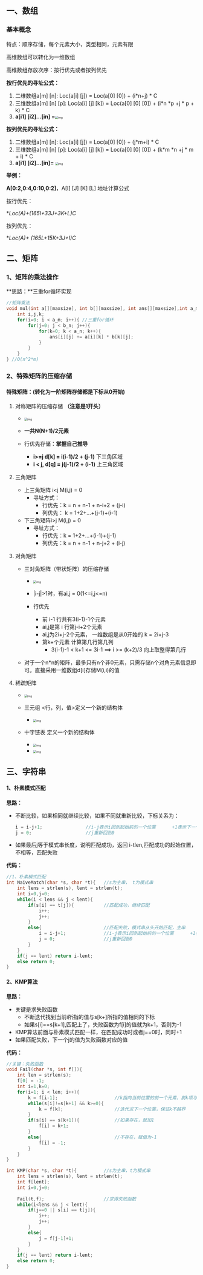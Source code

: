 ﻿## 一、数组

### 基本概念

特点：顺序存储，每个元素大小，类型相同，元素有限

高维数组可以转化为一维数组

高维数组存放次序：按行优先或者按列优先

**按行优先的寻址公式：**

1. 二维数组a[m] [n]:   Loc(a[i] [j]) = Loc(a[0] [0]) + (i*n+j) * C
2. 三维数组a[m] [n] [p]: Loc(a[i] [j] [k]) = Loc(a[0] [0] [0]) + (i*n *p +j * p  + k) * C
3.  **a[i1] [i2]…[in] =**<img src="D:/project/md文档/md/image/4aa5698f7b4444fc86d1d20702caa301.png" alt="img" style="zoom:50%;" />

**按列优先的寻址公式：**

1. 二维数组a[m] [n]:   Loc(a[i] [j]) = Loc(a[0] [0]) + (j*m+i) * C
2. 三维数组a[m] [n] [p]: Loc(a[i] [j] [k]) = Loc(a[0] [0] [0]) + (k*m *n +j * m  + i) * C
3.  **a[i1] [i2]…[in]=** <img src="D:/project/md文档/md/image/72e31ff58d1a47bf9009d6479de27c6c.png" alt="img" style="zoom:50%;" />



**举例：**

**A[0:2,0:4,0:10,0:2]**，A[I] [J] [K] [L] 地址计算公式

按行优先：

**Loc(A)+(165I+33J+3K+L)*C**

按列优先：

**Loc(A)+ (165L+15K+3J+I)*C**  

## 二、矩阵

### 1、矩阵的乘法操作

**思路：**三重for循环实现

```c
//矩阵乘法
void mul(int a[][maxsize], int b[][maxsize], int ans[][maxsize],int a_m, int a_n, int b_m, int b_n){//a_m,a_n为a的行数与列数，b_m,b_n为b的行数与列数
	int i,j,k; 
	for(i=0; i < a_m; i++){	//三重for循环 
		for(j=0; j < b_n; j++){
			for(k=0; k < a_n; k++){
				ans[i][j] += a[i][k] * b[k][j];
			} 
		}
	} 
} //O(n^2*m)
```

### 2、特殊矩阵的压缩存储

#### 特殊矩阵：(转化为一阶矩阵存储都是下标从0开始)

1. 对称矩阵的压缩存储	**（注意是1开头）**

   - <img src="D:/project/md文档/md/image/938c80c05e6a4802b709203f9c24b2e1.png" alt="img" style="zoom:50%;" />


   - **一共N(N+1)/2元素**
   - 行优先存储：**掌握自己推导**
     - **i>=j  d[k] = i(i-1)/2 + (j-1)**   下三角区域
     - **i < j, d[q] = j(j-1)/2 + (i-1)**   上三角区域

2. 三角矩阵

   - 上三角矩阵 i<j M(i,j) = 0
     - 寻址方式：
       - 行优先：k = n + n-1 + n-i+2 +  (j-i)
       - 列优先：  k =  1+2+...+(j-1)+(i-1)  
   - 下三角矩阵i>j  M(i,j) = 0
     - 寻址方式：
       - 行优先：k = 1+2+...+(i-1)+(j-1)
       - 列优先：k = n + n-1 + n-j+2 +  (i-j)

3. 对角矩阵

   - 三对角矩阵（带状矩阵）的压缩存储
     - <img src="D:/project/md文档/md/image/084b40a3ebee4ef5a5101c90e356bfbd-1718357249826-15.png" alt="img" style="zoom:50%;" />

     - |i-j|>1时，有ai,j = 0(1<=i,j<=n)
     - 行优先
       - 前 i-1 行共有3(i-1)-1个元素
       - ai,j是第 i 行第j-i+2个元素
       - ai,j为2i+j-2个元素， 一维数组是从0开始的 k = 2i+j-3
       - 第k+个元素 计算第几行第几列
         - 3(i-1)-1 < k+1 <= 3i-1  ==> i >= (k+2)/3 向上取整得第几行

   - 对于一个n*n的矩阵，最多只有n个非0元素，只需存储n个对角元素信息即可。直接采用一维数组d[i]存储M(i,i)的值

4. 稀疏矩阵

   - ​	                                  <img src="D:/project/md文档/md/image/a128fb0363e34aed846b29c75ae85863.png" alt="img" style="zoom:50%;" />


   - 三元组  <行，列，值>定义一个新的结构体

     - <img src="D:/project/md文档/md/image/c6e9dcabf92640cabe9e9fa49a18aadc.png" alt="img" style="zoom:50%;" />


   - 十字链表 定义一个新的结构体

     - <img src="D:/project/md文档/md/image/fe25f521c83044e691bb7224e80f0bc4.png" alt="img" style="zoom:50%;" />
     - <img src="D:/project/md文档/md/image/e19dd4cb001a4205a088dbe7811e9ea1.png" alt="img" style="zoom:50%;" />


## 三、字符串

#### 1、朴素模式匹配

**思路：**

- 不断比较，如果相同就继续比较，如果不同就重新比较，下标关系为：

  ```c
  i = i-j+1;				//i-j表示i回到起始前的一个位置      +1表示下一个子串的起始位置 
  j = 0;					//j重新回到0
  ```

- 如果最后j等于模式串长度，说明匹配成功，返回 i-tlen,匹配成功的起始位置，不相等，匹配失败

**代码：**

```c
//1、朴素模式匹配
int NaiveMatch(char *s, char *t){	//s为主串， t为模式串
	int lens = strlen(s), lent = strlen(t);
	int i=0,j=0;
	while(i < lens && j < lent){
		if(s[i] == t[j]){			//匹配成功，继续匹配 
			i++;
			j++;
		}
		else{						//匹配失败，模式串从头开始匹配，主串 
			i = i-j+1;				//i-j表示i回到起始前的一个位置      +1表示下一个子串的起始位置 
			j = 0;					//j重新回到0 
		} 
	} 
	if(j == lent) return i-lent;
	else return 0; 
} 
```

#### 2、KMP算法

**思路：**

- 关键是求失败函数
  - 不断迭代找到当前i所指的值与s[k+]所指的值相同的下标
  - 如果s[i]==s[k+1],匹配上了，失败函数为f[i]的值就为k+1，否则为-1
- KMP算法前面与朴素模式匹配一样，在匹配成功时或者j==0时，同时+1
- 如果匹配失败，下一个j的值为失败函数对应的值

**代码：**

```c
//关键：失败函数
void Fail(char *s, int f[]){
	int len = strlen(s);
	f[0] = -1;
	int i=1,k=0;
	for(i=1; i < len; i++){
		k = f[i-1];						//k指向当前位置的前一个元素，前k项与第i-1往前找k项相同，如果第k+1项与第j项不同 
		while(s[i]!=s[k+1] && k>=0){
			k = f[k];					//迭代求下一个位置，保证k不越界 
		}
		if(s[i] == s[k+1]){				//如果存在，就加1 
			f[i] = k+1;
		}
		else{							//不存在，赋值为-1 
			f[i] = -1;
		}
	}
} 

int KMP(char *s, char *t){			//s为主串，t为模式串 
	int lens = strlen(s), lent = strlen(t);
	int f[lent];
	int i=0,j=0;
	
	Fail(t,f);						//求得失败函数
	while(i<lens && j < lent){
		if(j==0 || s[i] == t[j]){
			i++;
			j++;
		}
		else{
			j = f[j-1]+1;
		}
	} 
	if(j == lent) return i-lent;
	else return 0;
}
```

